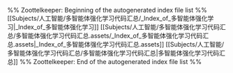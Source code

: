 %% Zoottelkeeper: Beginning of the autogenerated index file list  %%
 [[Subjects/人工智能/多智能体强化学习代码汇总/_Index_of_多智能体强化学习|_Index_of_多智能体强化学习]]
 [[Subjects/人工智能/多智能体强化学习代码汇总/多智能体强化学习代码汇总.assets/_Index_of_多智能体强化学习代码汇总.assets|_Index_of_多智能体强化学习代码汇总.assets]]
 [[Subjects/人工智能/多智能体强化学习代码汇总/多智能体强化学习代码汇总|多智能体强化学习代码汇总]]
%% Zoottelkeeper: End of the autogenerated index file list  %%
